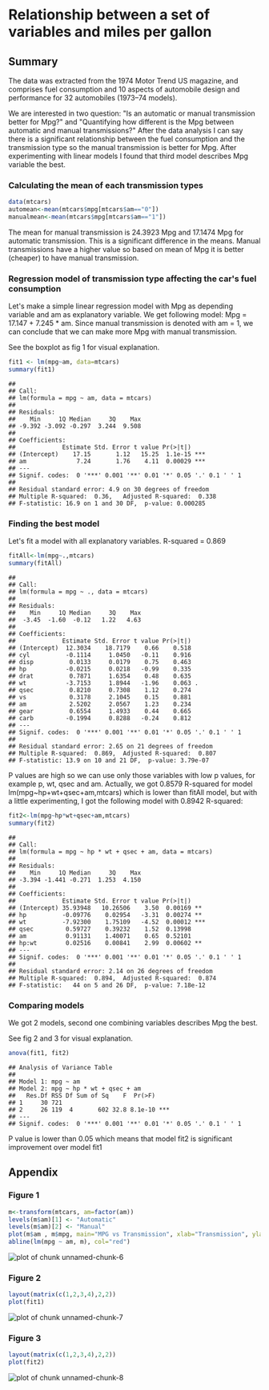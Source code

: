 Relationship between a set of variables and miles per gallon
========================================================

## Summary
The data was extracted from the 1974 Motor Trend US magazine, and comprises fuel consumption and 10 aspects of automobile design and performance for 32 automobiles (1973–74 models).

We are interested in two question: "Is an automatic or manual transmission better for Mpg?" and "Quantifying how different is the Mpg between automatic and manual transmissions?" 
After the data analysis I can say there is a significant relationship between the fuel consumption and the transmission type so the manual transmission is better for Mpg. 
After experimenting with linear models I found that third model describes Mpg variable the best.

### Calculating the mean of each transmission types


```r
data(mtcars)
automean<-mean(mtcars$mpg[mtcars$am=="0"])
manualmean<-mean(mtcars$mpg[mtcars$am=="1"])
```
The mean for manual transmission is 24.3923 Mpg and 17.1474 Mpg for automatic transmission. This is a significant difference in the means. Manual transmissions have a higher value so based on mean of Mpg it is better (cheaper) to have manual 
transmission.

### Regression model of transmission type affecting the car's fuel consumption

Let's make a simple linear regression model with Mpg as depending variable and am as explanatory variable. We get following model: 
Mpg = 17.147 + 7.245 * am. Since manual transmission is denoted with am = 1, we can conclude that we can make more Mpg with manual 
transmission.

See the boxplot as fig 1 for visual explanation.

```r
fit1 <- lm(mpg~am, data=mtcars)
summary(fit1)
```

```
## 
## Call:
## lm(formula = mpg ~ am, data = mtcars)
## 
## Residuals:
##    Min     1Q Median     3Q    Max 
## -9.392 -3.092 -0.297  3.244  9.508 
## 
## Coefficients:
##             Estimate Std. Error t value Pr(>|t|)    
## (Intercept)    17.15       1.12   15.25  1.1e-15 ***
## am              7.24       1.76    4.11  0.00029 ***
## ---
## Signif. codes:  0 '***' 0.001 '**' 0.01 '*' 0.05 '.' 0.1 ' ' 1
## 
## Residual standard error: 4.9 on 30 degrees of freedom
## Multiple R-squared:  0.36,	Adjusted R-squared:  0.338 
## F-statistic: 16.9 on 1 and 30 DF,  p-value: 0.000285
```

### Finding the best model

Let's fit a model with all explanatory variables. R-squared = 0.869

```r
fitAll<-lm(mpg~.,mtcars)
summary(fitAll)
```

```
## 
## Call:
## lm(formula = mpg ~ ., data = mtcars)
## 
## Residuals:
##    Min     1Q Median     3Q    Max 
##  -3.45  -1.60  -0.12   1.22   4.63 
## 
## Coefficients:
##             Estimate Std. Error t value Pr(>|t|)  
## (Intercept)  12.3034    18.7179    0.66    0.518  
## cyl          -0.1114     1.0450   -0.11    0.916  
## disp          0.0133     0.0179    0.75    0.463  
## hp           -0.0215     0.0218   -0.99    0.335  
## drat          0.7871     1.6354    0.48    0.635  
## wt           -3.7153     1.8944   -1.96    0.063 .
## qsec          0.8210     0.7308    1.12    0.274  
## vs            0.3178     2.1045    0.15    0.881  
## am            2.5202     2.0567    1.23    0.234  
## gear          0.6554     1.4933    0.44    0.665  
## carb         -0.1994     0.8288   -0.24    0.812  
## ---
## Signif. codes:  0 '***' 0.001 '**' 0.01 '*' 0.05 '.' 0.1 ' ' 1
## 
## Residual standard error: 2.65 on 21 degrees of freedom
## Multiple R-squared:  0.869,	Adjusted R-squared:  0.807 
## F-statistic: 13.9 on 10 and 21 DF,  p-value: 3.79e-07
```

P values are high so we can use only those variables with low p values, for example p, wt, qsec and am. Actually, we got 0.8579 R-squared for model lm(mpg~hp+wt+qsec+am,mtcars) which is lower than fitAll model, but with a little experimenting, I got the following model with 0.8942 R-squared:

```r
fit2<-lm(mpg~hp*wt+qsec+am,mtcars)
summary(fit2)
```

```
## 
## Call:
## lm(formula = mpg ~ hp * wt + qsec + am, data = mtcars)
## 
## Residuals:
##    Min     1Q Median     3Q    Max 
## -3.394 -1.441 -0.271  1.253  4.150 
## 
## Coefficients:
##             Estimate Std. Error t value Pr(>|t|)    
## (Intercept) 35.93948   10.26506    3.50  0.00169 ** 
## hp          -0.09776    0.02954   -3.31  0.00274 ** 
## wt          -7.92300    1.75109   -4.52  0.00012 ***
## qsec         0.59727    0.39232    1.52  0.13998    
## am           0.91131    1.40071    0.65  0.52101    
## hp:wt        0.02516    0.00841    2.99  0.00602 ** 
## ---
## Signif. codes:  0 '***' 0.001 '**' 0.01 '*' 0.05 '.' 0.1 ' ' 1
## 
## Residual standard error: 2.14 on 26 degrees of freedom
## Multiple R-squared:  0.894,	Adjusted R-squared:  0.874 
## F-statistic:   44 on 5 and 26 DF,  p-value: 7.18e-12
```

### Comparing models

We got 2 models, second one combining variables describes Mpg the best.

See fig 2 and 3 for visual explanation.

```r
anova(fit1, fit2)
```

```
## Analysis of Variance Table
## 
## Model 1: mpg ~ am
## Model 2: mpg ~ hp * wt + qsec + am
##   Res.Df RSS Df Sum of Sq    F  Pr(>F)    
## 1     30 721                              
## 2     26 119  4       602 32.8 8.1e-10 ***
## ---
## Signif. codes:  0 '***' 0.001 '**' 0.01 '*' 0.05 '.' 0.1 ' ' 1
```

P value is lower than 0.05 which means that model fit2 is significant improvement over model fit1

## Appendix

### Figure 1

```r
m<-transform(mtcars, am=factor(am))
levels(m$am)[1] <- "Automatic"
levels(m$am)[2] <- "Manual"
plot(m$am , m$mpg, main="MPG vs Transmission", xlab="Transmission", ylab="MPG", )
abline(lm(mpg ~ am, m), col="red")
```

![plot of chunk unnamed-chunk-6](figure/unnamed-chunk-6.png) 

### Figure 2

```r
layout(matrix(c(1,2,3,4),2,2))
plot(fit1)
```

![plot of chunk unnamed-chunk-7](figure/unnamed-chunk-7.png) 

### Figure 3

```r
layout(matrix(c(1,2,3,4),2,2))
plot(fit2)
```

![plot of chunk unnamed-chunk-8](figure/unnamed-chunk-8.png) 


